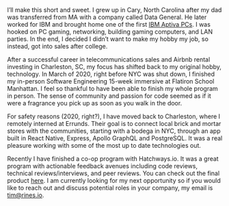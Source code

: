 I’ll make this short and sweet. I grew up in Cary, North Carolina after my dad was transferred from MA with a company called Data General. He later worked for IBM and brought home one of the first [IBM Aptiva PCs](https://en.wikipedia.org/wiki/IBM_Aptiva "First PC!"). I was hooked on PC gaming, networking, building gaming computers, and LAN parties. In the end, I decided I didn’t want to make my hobby my job, so instead, got into sales after college.

After a successful career in telecommunications sales and Airbnb rental investing in Charleston, SC, my focus has shifted back to my original hobby, technology. In March of 2020, right before NYC was shut down, I finished my in-person Software Engineering 15-week immersive at Flatiron School Manhattan. I feel so thankful to have been able to finish my whole program in person. The sense of community and passion for code seemed as if it were a fragrance you pick up as soon as you walk in the door.

For safety reasons (2020, right?), I have moved back to Charleston, where I remotely interned at Errunds. Their goal is to connect local brick and mortar stores with the communities, starting with a bodega in NYC, through an app built in React Native, Express, Apollo GraphQL and PostgreSQL. It was a real pleasure working with some of the most up to date technologies out.

Recently I have finished a co-op program with Hatchways.io. It was a great program with actionable feedback avenues including code reviews, technical reviews/interviews, and peer reviews. You can check out the final product [here](https://mock-interview-platform.herokuapp.com/ "Mock Technical Interview Platform"). I am currently looking for my next opportunity so if you would like to reach out and discuss potential roles in your company, my email is tim@rines.io.
